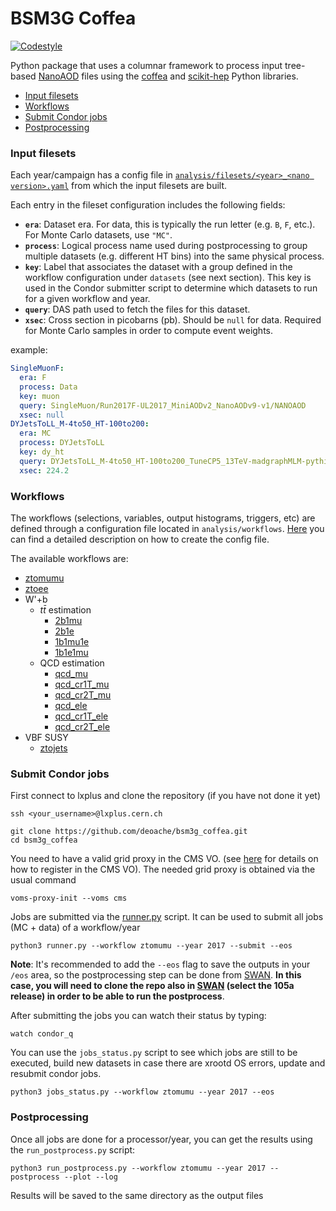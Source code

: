 # BSM3G Coffea

[![Codestyle](https://img.shields.io/badge/code%20style-black-000000.svg)](https://github.com/psf/black)


Python package that uses a columnar framework to process input tree-based [NanoAOD](https://twiki.cern.ch/twiki/bin/view/CMSPublic/WorkBookNanoAOD) files using the [coffea](https://coffeateam.github.io/coffea/) and [scikit-hep](https://scikit-hep.org) Python libraries.

- [Input filesets](#Input-filesets)
- [Workflows](#Workflows)
- [Submit Condor jobs](#Submit-Condor-jobs)
- [Postprocessing](#Postprocessing)


### Input filesets
 

Each year/campaign has a config file in [`analysis/filesets/<year>_<nano version>.yaml`](https://github.com/deoache/bsm3g_coffea/tree/main/analysis/filesets) from which the input filesets are built. 

Each entry in the fileset configuration includes the following fields:

- **`era`**: Dataset era. For data, this is typically the run letter (e.g. `B`, `F`, etc.). For Monte Carlo datasets, use `"MC"`.
- **`process`**: Logical process name used during postprocessing to group multiple datasets (e.g. different HT bins) into the same physical process.
- **`key`**: Label that associates the dataset with a group defined in the workflow configuration under `datasets` (see next section). This key is used in the Condor submitter script to determine which datasets to run for a given workflow and year.
- **`query`**: DAS path used to fetch the files for this dataset.
- **`xsec`**: Cross section in picobarns (pb). Should be `null` for data. Required for Monte Carlo samples in order to compute event weights.

example:
```yaml
SingleMuonF:
  era: F
  process: Data
  key: muon
  query: SingleMuon/Run2017F-UL2017_MiniAODv2_NanoAODv9-v1/NANOAOD
  xsec: null
DYJetsToLL_M-4to50_HT-100to200:
  era: MC
  process: DYJetsToLL
  key: dy_ht
  query: DYJetsToLL_M-4to50_HT-100to200_TuneCP5_13TeV-madgraphMLM-pythia8/RunIISummer20UL17NanoAODv9-106X_mc2017_realistic_v9-v2/NANOAODSIM
  xsec: 224.2
```


### Workflows

The workflows (selections, variables, output histograms, triggers, etc) are defined through a configuration file located in `analysis/workflows`. [Here](https://github.com/deoache/bsm3g_coffea/blob/main/analysis/workflows/README.md) you can find a detailed description on how to create the config file.

The available workflows are:

* [ztomumu](https://github.com/deoache/bsm3g_coffea/blob/main/analysis/workflows/ztomumu.yaml)
* [ztoee](https://github.com/deoache/bsm3g_coffea/blob/main/analysis/workflows/ztoee.yaml)
* W'+b
    * $t\bar{t}$ estimation
        * [2b1mu](https://github.com/deoache/bsm3g_coffea/blob/main/analysis/workflows/2b1mu.yaml)
        * [2b1e](https://github.com/deoache/bsm3g_coffea/blob/main/analysis/workflows/2b1e.yaml)
        * [1b1mu1e](https://github.com/deoache/bsm3g_coffea/blob/main/analysis/workflows/1b1mu1e.yaml)
        * [1b1e1mu](https://github.com/deoache/bsm3g_coffea/blob/main/analysis/workflows/1b1e1mu.yaml)
    * QCD estimation
        * [qcd_mu](https://github.com/deoache/bsm3g_coffea/blob/main/analysis/workflows/qcd_mu.yaml)
        * [qcd_cr1T_mu](https://github.com/deoache/bsm3g_coffea/blob/main/analysis/workflows/qcd_cr1T_mu.yaml)
        * [qcd_cr2T_mu](https://github.com/deoache/bsm3g_coffea/blob/main/analysis/workflows/qcd_cr2T_mu.yaml)
        * [qcd_ele](https://github.com/deoache/bsm3g_coffea/blob/main/analysis/workflows/qcd_ele.yaml)
        * [qcd_cr1T_ele](https://github.com/deoache/bsm3g_coffea/blob/main/analysis/workflows/qcd_cr1T_ele.yaml)
        * [qcd_cr2T_ele](https://github.com/deoache/bsm3g_coffea/blob/main/analysis/workflows/qcd_cr2T_ele.yaml)
* VBF SUSY
    * [ztojets](https://github.com/deoache/bsm3g_coffea/blob/main/analysis/workflows/ztojets.yaml)


### Submit Condor jobs

First connect to lxplus and clone the repository (if you have not done it yet)
```
ssh <your_username>@lxplus.cern.ch

git clone https://github.com/deoache/bsm3g_coffea.git
cd bsm3g_coffea
```
You need to have a valid grid proxy in the CMS VO. (see [here](https://twiki.cern.ch/twiki/bin/view/CMSPublic/SWGuideLcgAccess) for details on how to register in the CMS VO). The needed grid proxy is obtained via the usual command
```
voms-proxy-init --voms cms
```

Jobs are submitted via the [runner.py](https://github.com/deoache/higgscharm/blob/lxplus/runner.py) script. It can be used to submit all jobs (MC + data) of a workflow/year
```
python3 runner.py --workflow ztomumu --year 2017 --submit --eos
``` 

**Note**: It's recommended to add the `--eos` flag to save the outputs in your `/eos` area, so the postprocessing step can be done from [SWAN](https://swan-k8s.cern.ch/hub/spawn). **In this case, you will need to clone the repo also in [SWAN](https://swan-k8s.cern.ch/hub/spawn) (select the 105a release) in order to be able to run the postprocess**.

After submitting the jobs you can watch their status by typing:
```
watch condor_q
```
You can use the `jobs_status.py` script to see which jobs are still to be executed, build new datasets in case there are xrootd OS errors, update and resubmit condor jobs.
```
python3 jobs_status.py --workflow ztomumu --year 2017 --eos
```

### Postprocessing

Once all jobs are done for a processor/year, you can get the results using the `run_postprocess.py` script:
```
python3 run_postprocess.py --workflow ztomumu --year 2017 --postprocess --plot --log
``` 
Results will be saved to the same directory as the output files